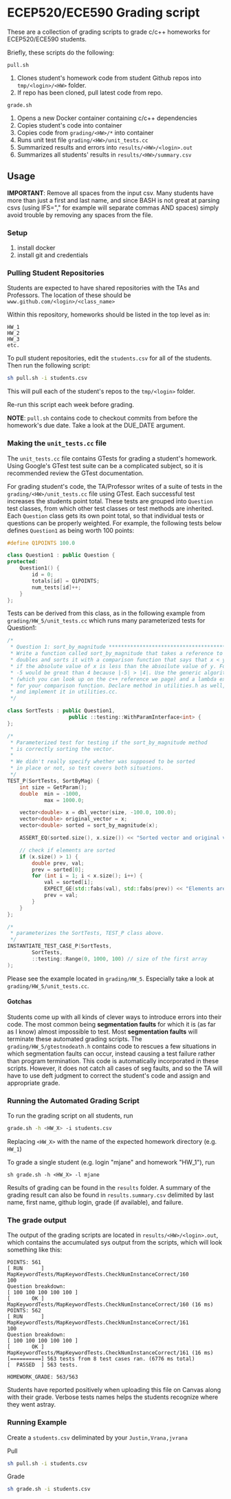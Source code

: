 # ECEP520/ECE590 Grading script

These are a collection of grading scripts to grade c/c++ homeworks for ECEP520/ECE590
students. 

Briefly, these scripts do the following:

`pull.sh`
1. Clones student's homework code from student Github repos into `tmp/<login>/<HW>` folder.
2. If repo has been cloned, pull latest code from repo.


`grade.sh`
1. Opens a new Docker container containing c/c++ dependencies
2. Copies student's code into container
3. Copies code from `grading/<HW>/*` into container
4. Runs unit test file `grading/<HW>/unit_tests.cc`
5. Summarized results and errors into `results/<HW>/<login>.out`
6. Summarizes all students' results in `results/<HW>/summary.csv`

## Usage

**IMPORTANT**: Remove all spaces from the input csv. Many students have more than
just a first and last name, and since BASH is not great at parsing csvs (using IFS="," for example
will separate commas AND spaces) simply avoid trouble by removing any spaces from the file.

### Setup

1. install docker
2. install git and credentials

### Pulling Student Repositories

Students are expected to have shared repositories with the TAs and Professors.
The location of these should be `www.github.com/<login>/<class_name>`

Within this repository, homeworks should be listed in the top level as in:

```
HW_1
HW_2
HW_3
etc.
```

To pull student repositories, edit the `students.csv` for all of the students.
Then run the following script:

```bash
sh pull.sh -i students.csv
```

This will pull each of the student's repos to the `tmp/<login>` folder.

Re-run this script each week before grading.

**NOTE**: `pull.sh` contains code to checkout commits from before the homework's
due date. Take a look at the DUE_DATE argument.

### Making the `unit_tests.cc` file

The `unit_tests.cc` file contains GTests for grading a student's homework.
Using Google's GTest test suite can be a complicated subject, so it is
recommended review the GTest documentation.

For grading student's code, the TA/Professor writes of a suite of tests
in the `grading/<HW>/unit_tests.cc` file using GTest. Each successful test
increases the students point total. These tests are grouped into `Question`
test classes, from which other test classes or test methods are inherited. 
Each `Question` class gets its own point total, so that individual tests
or questions can be properly weighted. For example, the following
tests below defines `Question1` as being worth 100 points:

```c++
#define Q1POINTS 100.0

class Question1 : public Question {
protected:
    Question1() {
        id = 0;
        totals[id] = Q1POINTS;
        num_tests[id]++;
    }
};
```

Tests can be derived from this class, as in the following example 
from `grading/HW_5/unit_tests.cc` which runs many parameterized tests 
for Question1:

```c++
/*
 * Question 1: sort_by_magnitude *************************************************
 * Write a function called sort_by_magnitude that takes a reference to a vector of
 * doubles and sorts it with a comparison function that says that x < y if and only
 * if the absolute value of x is less than the absoilute value of y. For example,
 * -5 would be great than 4 because |-5| > |4|. Use the generic algorithm sort
 * (which you can look up on the c++ reference we page) and a lambda expression
 * for your comparison function. Declare method in utilities.h as well,
 * and implement it in utilities.cc.
 */

class SortTests : public Question1,
                    public ::testing::WithParamInterface<int> {
};

/*
 * Parameterized test for testing if the sort_by_magnitude method
 * is correctly sorting the vector.
 *
 * We didn't really specify whether was supposed to be sorted
 * in place or not, so test covers both situations.
 */
TEST_P(SortTests, SortByMag) {
    int size = GetParam();
    double  min = -1000,
            max = 1000.0;

    vector<double> x = dbl_vector(size, -100.0, 100.0);
    vector<double> original_vector = x;
    vector<double> sorted = sort_by_magnitude(x);

    ASSERT_EQ(sorted.size(), x.size()) << "Sorted vector and original vector should be same size";

    // check if elements are sorted
    if (x.size() > 1) {
        double prev, val;
        prev = sorted[0];
        for (int i = 1; i < x.size(); i++) {
            val = sorted[i];
            EXPECT_GE(std::fabs(val), std::fabs(prev)) << "Elements are unsorted";
            prev = val;
        }
    }
};

/*
 * parameterizes the SortTests, TEST_P class above.
 */
INSTANTIATE_TEST_CASE_P(SortTests,
        SortTests,
        ::testing::Range(0, 1000, 100) // size of the first array
);
```

Please see the example located in `grading/HW_5`. Especially take a look
at `grading/HW_5/unit_tests.cc`. 

#### Gotchas

Students come up with all kinds of clever ways to introduce errors into their 
code. The most common being **segmentation faults** for which it
is (as far as I know) almost impossible to test. Most **segmentation faults** will
terminate these automated grading scripts. The `grading/HW_5/gtestnodeath.h` contains
code to rescues a few situations in which segmentation faults can occur, instead
causing a test failure rather than program termination. This code is automatically
incorporated in these scripts. However, it does not catch all cases of seg faults,
and so the TA will have to use deft judgment to correct the student's code
and assign and appropriate grade.

### Running the Automated Grading Script

To run the grading script on all students, run

```bash
grade.sh -h <HW_X> -i students.csv
```
Replacing `<HW_X>` with the name of the expected homework directory (e.g. `HW_1`)

To grade a single student (e.g. login "mjane" and homework "HW_1"), run

```$xslt
sh grade.sh -h <HW_X> -l mjane
```

Results of grading can be found in the `results` folder. 
A summary
of the grading result can also be found in `results.summary.csv`
delimited by last name, first name, github login, grade (if available), and failure.

### The grade output

The output of the grading scripts are located in `results/<HW>/<login>.out`,
which contains the accumulated sys output from the scripts, which will 
look something like this:

```
POINTS: 561
[ RUN      ] MapKeywordTests/MapKeywordTests.CheckNumInstanceCorrect/160
100
Question breakdown: 
[ 100 100 100 100 100 ]
[       OK ] MapKeywordTests/MapKeywordTests.CheckNumInstanceCorrect/160 (16 ms)
POINTS: 562
[ RUN      ] MapKeywordTests/MapKeywordTests.CheckNumInstanceCorrect/161
100
Question breakdown: 
[ 100 100 100 100 100 ]
[       OK ] MapKeywordTests/MapKeywordTests.CheckNumInstanceCorrect/161 (16 ms)
[==========] 563 tests from 8 test cases ran. (6776 ms total)
[  PASSED  ] 563 tests.

HOMEWORK_GRADE: 563/563
```

Students have reported positively when uploading this file on Canvas along 
with their grade. Verbose tests names helps the students recognize
where they went astray.

### Running Example

Create a `students.csv` deliminated by your `Justin,Vrana,jvrana`

Pull

```bash
sh pull.sh -i students.csv
```

Grade

```bash
sh grade.sh -i students.csv
```